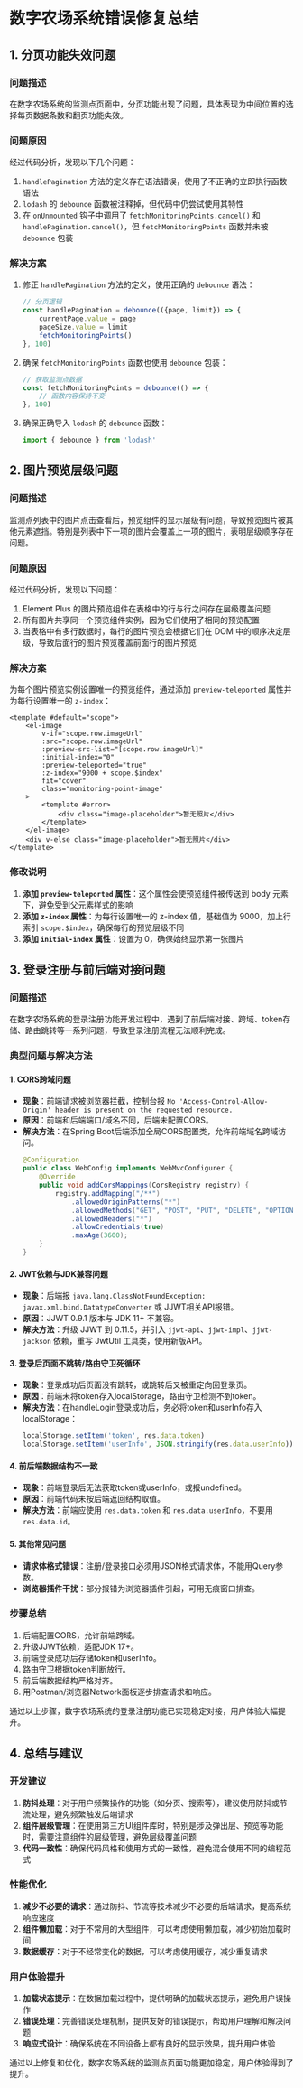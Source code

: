 # 数字农场系统错误修复总结

## 1. 分页功能失效问题

### 问题描述
在数字农场系统的监测点页面中，分页功能出现了问题，具体表现为中间位置的选择每页数据条数和翻页功能失效。

### 问题原因
经过代码分析，发现以下几个问题：

1. `handlePagination` 方法的定义存在语法错误，使用了不正确的立即执行函数语法
2. `lodash` 的 `debounce` 函数被注释掉，但代码中仍尝试使用其特性
3. 在 `onUnmounted` 钩子中调用了 `fetchMonitoringPoints.cancel()` 和 `handlePagination.cancel()`，但 `fetchMonitoringPoints` 函数并未被 `debounce` 包装

### 解决方案

1. 修正 `handlePagination` 方法的定义，使用正确的 `debounce` 语法：
   ```javascript
   // 分页逻辑
   const handlePagination = debounce(({page, limit}) => {
       currentPage.value = page
       pageSize.value = limit
       fetchMonitoringPoints()
   }, 100)
   ```

2. 确保 `fetchMonitoringPoints` 函数也使用 `debounce` 包装：
   ```javascript
   // 获取监测点数据
   const fetchMonitoringPoints = debounce(() => {
       // 函数内容保持不变
   }, 100)
   ```

3. 确保正确导入 `lodash` 的 `debounce` 函数：
   ```javascript
   import { debounce } from 'lodash'
   ```

## 2. 图片预览层级问题

### 问题描述
监测点列表中的图片点击查看后，预览组件的显示层级有问题，导致预览图片被其他元素遮挡。特别是列表中下一项的图片会覆盖上一项的图片，表明层级顺序存在问题。

### 问题原因
经过代码分析，发现以下问题：

1. Element Plus 的图片预览组件在表格中的行与行之间存在层级覆盖问题
2. 所有图片共享同一个预览组件实例，因为它们使用了相同的预览配置
3. 当表格中有多行数据时，每行的图片预览会根据它们在 DOM 中的顺序决定层级，导致后面行的图片预览覆盖前面行的图片预览

### 解决方案

为每个图片预览实例设置唯一的预览组件，通过添加 `preview-teleported` 属性并为每行设置唯一的 `z-index`：

```vue
<template #default="scope">
    <el-image
        v-if="scope.row.imageUrl"
        :src="scope.row.imageUrl"
        :preview-src-list="[scope.row.imageUrl]"
        :initial-index="0"
        :preview-teleported="true"
        :z-index="9000 + scope.$index"
        fit="cover"
        class="monitoring-point-image"
    >
        <template #error>
            <div class="image-placeholder">暂无照片</div>
        </template>
    </el-image>
    <div v-else class="image-placeholder">暂无照片</div>
</template>
```

### 修改说明

1. **添加 `preview-teleported` 属性**：这个属性会使预览组件被传送到 body 元素下，避免受到父元素样式的影响
2. **添加 `z-index` 属性**：为每行设置唯一的 z-index 值，基础值为 9000，加上行索引 `scope.$index`，确保每行的预览层级不同
3. **添加 `initial-index` 属性**：设置为 0，确保始终显示第一张图片

## 3. 登录注册与前后端对接问题

### 问题描述
在数字农场系统的登录注册功能开发过程中，遇到了前后端对接、跨域、token存储、路由跳转等一系列问题，导致登录注册流程无法顺利完成。

### 典型问题与解决方法

#### 1. CORS跨域问题
- **现象**：前端请求被浏览器拦截，控制台报 `No 'Access-Control-Allow-Origin' header is present on the requested resource.`
- **原因**：前端和后端端口/域名不同，后端未配置CORS。
- **解决方法**：在Spring Boot后端添加全局CORS配置类，允许前端域名跨域访问。
  ```java
  @Configuration
  public class WebConfig implements WebMvcConfigurer {
      @Override
      public void addCorsMappings(CorsRegistry registry) {
          registry.addMapping("/**")
              .allowedOriginPatterns("*")
              .allowedMethods("GET", "POST", "PUT", "DELETE", "OPTIONS")
              .allowedHeaders("*")
              .allowCredentials(true)
              .maxAge(3600);
      }
  }
  ```

#### 2. JWT依赖与JDK兼容问题
- **现象**：后端报 `java.lang.ClassNotFoundException: javax.xml.bind.DatatypeConverter` 或 JJWT相关API报错。
- **原因**：JJWT 0.9.1 版本与 JDK 11+ 不兼容。
- **解决方法**：升级 JJWT 到 0.11.5，并引入 `jjwt-api`、`jjwt-impl`、`jjwt-jackson` 依赖，重写 JwtUtil 工具类，使用新版API。

#### 3. 登录后页面不跳转/路由守卫死循环
- **现象**：登录成功后页面没有跳转，或跳转后又被重定向回登录页。
- **原因**：前端未将token存入localStorage，路由守卫检测不到token。
- **解决方法**：在handleLogin登录成功后，务必将token和userInfo存入localStorage：
  ```js
  localStorage.setItem('token', res.data.token)
  localStorage.setItem('userInfo', JSON.stringify(res.data.userInfo))
  ```

#### 4. 前后端数据结构不一致
- **现象**：前端登录后无法获取token或userInfo，或报undefined。
- **原因**：前端代码未按后端返回结构取值。
- **解决方法**：前端应使用 `res.data.token` 和 `res.data.userInfo`，不要用 `res.data.id`。

#### 5. 其他常见问题
- **请求体格式错误**：注册/登录接口必须用JSON格式请求体，不能用Query参数。
- **浏览器插件干扰**：部分报错为浏览器插件引起，可用无痕窗口排查。

### 步骤总结
1. 后端配置CORS，允许前端跨域。
2. 升级JJWT依赖，适配JDK 17+。
3. 前端登录成功后存储token和userInfo。
4. 路由守卫根据token判断放行。
5. 前后端数据结构严格对齐。
6. 用Postman/浏览器Network面板逐步排查请求和响应。

通过以上步骤，数字农场系统的登录注册功能已实现稳定对接，用户体验大幅提升。

## 4. 总结与建议

### 开发建议

1. **防抖处理**：对于用户频繁操作的功能（如分页、搜索等），建议使用防抖或节流处理，避免频繁触发后端请求
2. **组件层级管理**：在使用第三方UI组件库时，特别是涉及弹出层、预览等功能时，需要注意组件的层级管理，避免层级覆盖问题
3. **代码一致性**：确保代码风格和使用方式的一致性，避免混合使用不同的编程范式

### 性能优化

1. **减少不必要的请求**：通过防抖、节流等技术减少不必要的后端请求，提高系统响应速度
2. **组件懒加载**：对于不常用的大型组件，可以考虑使用懒加载，减少初始加载时间
3. **数据缓存**：对于不经常变化的数据，可以考虑使用缓存，减少重复请求

### 用户体验提升

1. **加载状态提示**：在数据加载过程中，提供明确的加载状态提示，避免用户误操作
2. **错误处理**：完善错误处理机制，提供友好的错误提示，帮助用户理解和解决问题
3. **响应式设计**：确保系统在不同设备上都有良好的显示效果，提升用户体验

通过以上修复和优化，数字农场系统的监测点页面功能更加稳定，用户体验得到了提升。
        